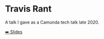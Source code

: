# Travis Rant

A talk I gave as a Camunda tech talk late 2020.

[:arrow_right: Slides](https://nikku.github.io/talks/2020-travis-rant/presentation.html)